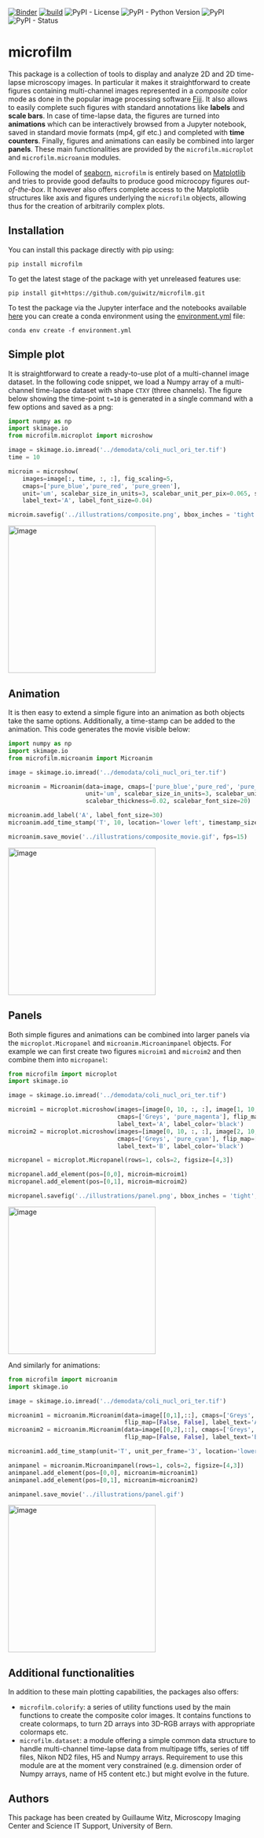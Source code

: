 [![Binder](https://mybinder.org/badge_logo.svg)](https://mybinder.org/v2/gh/guiwitz/microfilm/master?urlpath=lab)
[![build](https://github.com/guiwitz/microfilm/actions/workflows/test_build.yml/badge.svg)](https://github.com/guiwitz/microfilm/actions/workflows/test_build.yml)
![PyPI - License](https://img.shields.io/pypi/l/microfilm)
![PyPI - Python Version](https://img.shields.io/pypi/pyversions/microfilm)
![PyPI](https://img.shields.io/pypi/v/microfilm)
![PyPI - Status](https://img.shields.io/pypi/status/microfilm)
# microfilm

This package is a collection of tools to display and analyze 2D and 2D time-lapse microscopy images. In particular it makes it straightforward to create figures containing multi-channel images represented in a *composite* color mode as done in the popular image processing software [Fiji](https://imagej.net/software/fiji/). It also allows to easily complete such figures with standard annotations like **labels** and **scale bars**. In case of time-lapse data, the figures are turned into **animations** which can be interactively browsed from a Jupyter notebook, saved in standard movie formats (mp4, gif etc.) and completed with **time counters**. Finally, figures and animations can easily be combined into larger **panels**. These main functionalities are provided by the ```microfilm.microplot``` and ```microfilm.microanim``` modules.

Following the model of [seaborn](https://seaborn.pydata.org/index.html), ```microfilm``` is entirely based on [Matplotlib](https://matplotlib.org/) and tries to provide good defaults to produce good microcopy figures *out-of-the-box*. It however also offers complete access to the Matplotlib structures like axis and figures underlying the ```microfilm``` objects, allowing thus for the creation of arbitrarily complex plots.

## Installation

You can install this package directly with pip using: 

```
pip install microfilm
```

To get the latest stage of the package with yet unreleased features use:

```
pip install git+https://github.com/guiwitz/microfilm.git
```

To test the package via the Jupyter interface and the notebooks available [here](notebooks) you can create a conda environment using the [environment.yml](binder/environment.yml) file:

```
conda env create -f environment.yml
```

## Simple plot

It is straightforward to create a ready-to-use plot of a multi-channel image dataset. In the following code snippet, we load a Numpy array of a multi-channel time-lapse dataset with shape ```CTXY``` (three channels). The figure below showing the time-point ```t=10``` is generated in a single command with a few options and saved as a png:

```python
import numpy as np
import skimage.io
from microfilm.microplot import microshow

image = skimage.io.imread('../demodata/coli_nucl_ori_ter.tif')
time = 10

microim = microshow(
    images=image[:, time, :, :], fig_scaling=5,
    cmaps=['pure_blue','pure_red', 'pure_green'],
    unit='um', scalebar_size_in_units=3, scalebar_unit_per_pix=0.065, scalebar_font_size=20,
    label_text='A', label_font_size=0.04)

microim.savefig('../illustrations/composite.png', bbox_inches = 'tight', pad_inches = 0, dpi=600)
```

<img src="https://github.com/guiwitz/microfilm/raw/master/illustrations/composite.png" alt="image" width="300">

## Animation

It is then easy to extend a simple figure into an animation as both objects take the same options. Additionally, a time-stamp can be added to the animation. This code generates the movie visible below:

```python
import numpy as np
import skimage.io
from microfilm.microanim import Microanim

image = skimage.io.imread('../demodata/coli_nucl_ori_ter.tif')

microanim = Microanim(data=image, cmaps=['pure_blue','pure_red', 'pure_green'], fig_scaling=5,
                      unit='um', scalebar_size_in_units=3, scalebar_unit_per_pix=0.065,
                      scalebar_thickness=0.02, scalebar_font_size=20)

microanim.add_label('A', label_font_size=30)
microanim.add_time_stamp('T', 10, location='lower left', timestamp_size=20)

microanim.save_movie('../illustrations/composite_movie.gif', fps=15)
```

<img src="https://github.com/guiwitz/microfilm/raw/master/illustrations/composite_movie.gif" alt="image" width="300">

## Panels

Both simple figures and animations can be combined into larger panels via the ```microplot.Micropanel``` and ```microanim.Microanimpanel``` objects. For example we can first create two figures ```microim1``` and ```microim2``` and then combine them into ```micropanel```:

```python
from microfilm import microplot
import skimage.io

image = skimage.io.imread('../demodata/coli_nucl_ori_ter.tif')

microim1 = microplot.microshow(images=[image[0, 10, :, :], image[1, 10, :, :]],
                               cmaps=['Greys', 'pure_magenta'], flip_map=[False, False],
                               label_text='A', label_color='black')
microim2 = microplot.microshow(images=[image[0, 10, :, :], image[2, 10, :, :]],
                               cmaps=['Greys', 'pure_cyan'], flip_map=[False, False],
                               label_text='B', label_color='black')

micropanel = microplot.Micropanel(rows=1, cols=2, figsize=[4,3])

micropanel.add_element(pos=[0,0], microim=microim1)
micropanel.add_element(pos=[0,1], microim=microim2)

micropanel.savefig('../illustrations/panel.png', bbox_inches = 'tight', pad_inches = 0, dpi=600)
```

<img src="https://github.com/guiwitz/microfilm/raw/master/illustrations/panel.png" alt="image" width="300">

And similarly for animations:

```python
from microfilm import microanim
import skimage.io

image = skimage.io.imread('../demodata/coli_nucl_ori_ter.tif')

microanim1 = microanim.Microanim(data=image[[0,1],::], cmaps=['Greys', 'pure_magenta'],
                                 flip_map=[False, False], label_text='A', label_color='black')
microanim2 = microanim.Microanim(data=image[[0,2],::], cmaps=['Greys', 'pure_cyan'],
                                 flip_map=[False, False], label_text='B', label_color='black')

microanim1.add_time_stamp(unit='T', unit_per_frame='3', location='lower-right', timestamp_color='black')

animpanel = microanim.Microanimpanel(rows=1, cols=2, figsize=[4,3])
animpanel.add_element(pos=[0,0], microanim=microanim1)
animpanel.add_element(pos=[0,1], microanim=microanim2)

animpanel.save_movie('../illustrations/panel.gif')
```

<img src="https://github.com/guiwitz/microfilm/raw/master/illustrations/panel.gif" alt="image" width="300">

## Additional functionalities

In addition to these main plotting capabilities, the packages also offers:
- ```microfilm.colorify```: a series of utility functions used by the main functions to create the composite color images. It contains functions to create colormaps, to turn 2D arrays into 3D-RGB arrays with appropriate colormaps etc.
- ```microfilm.dataset```: a module offering a simple common data structure to handle multi-channel time-lapse data from multipage tiffs, series of tiff files, Nikon ND2 files, H5 and Numpy arrays. Requirement to use this module are at the moment very constrained (e.g. dimension order of Numpy arrays, name of H5 content etc.) but might evolve in the future.

## Authors

This package has been created by Guillaume Witz, Microscopy Imaging Center and Science IT Support, University of Bern.

